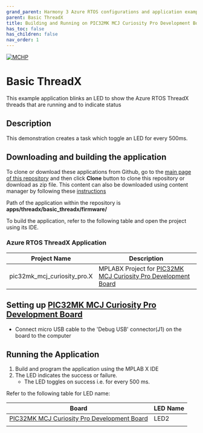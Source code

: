 ```yaml
---
grand_parent: Harmony 3 Azure RTOS configurations and application examples
parent: Basic ThreadX
title: Building and Running on PIC32MK MCJ Curiosity Pro Development Board
has_toc: false
has_children: false
nav_order: 1
---
```


[![MCHP](https://www.microchip.com/ResourcePackages/Microchip/assets/dist/images/logo.png)](https://www.microchip.com)

# Basic ThreadX

This example application blinks an LED to show the Azure RTOS ThreadX threads that are running and to indicate status

## Description

This demonstration creates a task which toggle an LED for every 500ms. 

## Downloading and building the application

To clone or download these applications from Github, go to the [main page of this repository](https://github.com/Microchip-MPLAB-Harmony/azure_rtos) and then click **Clone** button to clone this repository or download as zip file. This content can also be downloaded using content manager by following these [instructions](https://github.com/Microchip-MPLAB-Harmony/contentmanager/wiki)

Path of the application within the repository is **apps/threadx/basic_threadx/firmware/**

To build the application, refer to the following table and open the project using its IDE.

### Azure RTOS ThreadX Application

| Project Name      | Description                                    |
| ----------------- | ---------------------------------------------- |
| pic32mk_mcj_curiosity_pro.X | MPLABX Project for [PIC32MK MCJ Curiosity Pro Development Board](https://www.microchip.com/en-us/development-tool/DT100113) |

## Setting up [PIC32MK MCJ Curiosity Pro Development Board](https://www.microchip.com/en-us/development-tool/DT100113)

- Connect micro USB cable to the 'Debug USB' connector(J1) on the board to the computer

## Running the Application

1. Build and program the application using the MPLAB X IDE
2. The LED indicates the success or failure.
    - The LED toggles on success i.e. for every 500 ms.

Refer to the following table for LED name:  

| Board | LED Name |
| ----- | -------- |
| [PIC32MK MCJ Curiosity Pro Development Board](https://www.microchip.com/en-us/development-tool/DT100113) | LED2 |
|||
